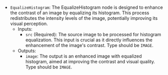 - `EqualizeHistogram`: The EqualizeHistogram node is designed to enhance the contrast of an image by equalizing its histogram. This process redistributes the intensity levels of the image, potentially improving its visual perception.
    - Inputs:
        - `src` (Required): The source image to be processed for histogram equalization. This input is crucial as it directly influences the enhancement of the image's contrast. Type should be `IMAGE`.
    - Outputs:
        - `image`: The output is an enhanced image with equalized histogram, aimed at improving the contrast and visual quality. Type should be `IMAGE`.
